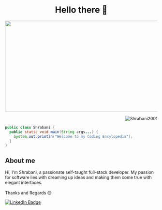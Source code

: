 <div align="center">
    <h1>Hello there 🤚</h1>
</div>
<div align="center">
  <img src="https://media.giphy.com/media/dWesBcTLavkZuG35MI/giphy.gif" width="600" height="300"/>
</div>

<p align="right"> <img src="https://komarev.com/ghpvc/?username=Shrabani2001&label=Profile%20views&color=0e75b6&style=flat" alt="Shrabani2001" /> </p>

```JAVA
public class Shrabani {
  public static void main(String args...) {
    System.out.println("Welcome to my Coding Encylopedia");
  }  
}
```
<h2>About me</h2>

Hi, I'm Shrabani, a passionate self-taught full-stack developer. My passion for software lies with dreaming up ideas and making them come true with elegant interfaces.</br></br> 
Thanks and Regards 
       😊

<div id="badges">
  <a href="https://www.linkedin.com/in/shrabani-nayak-b2b269252/">
    <img src="https://img.shields.io/badge/LinkedIn-blue?style=for-the-badge&logo=linkedin&logoColor=white" alt="LinkedIn Badge"/>
  </a>
</div>

